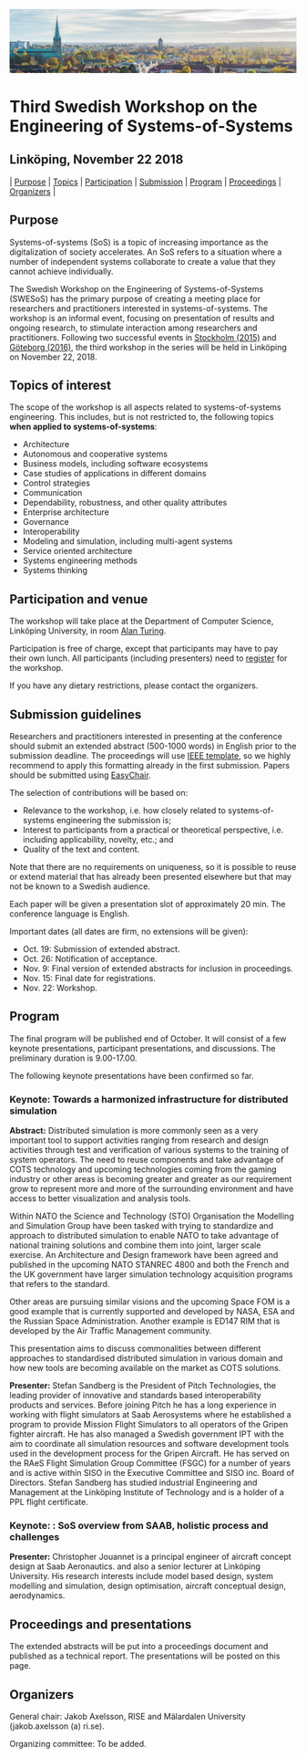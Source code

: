 ![image](Linköping.jpg)

# Third Swedish Workshop on the Engineering of Systems-of-Systems
## Linköping, November 22 2018

| [Purpose](#purpose) | [Topics](#topics-of-interest) | [Participation](#participation-and-venue) | [Submission](#submission-guidelines) | [Program](#program) | [Proceedings](#proceedings) | [Organizers](#organizers) |

## Purpose

Systems-of-systems (SoS) is a topic of increasing importance as the digitalization of society accelerates. An SoS refers to a situation where a number of independent systems collaborate to create a value that they cannot achieve individually. 

The Swedish Workshop on the Engineering of Systems-of-Systems (SWESoS) has the primary purpose of creating a meeting place for researchers and practitioners interested in systems-of-systems. The workshop is an informal event, focusing on presentation of results and ongoing research, to stimulate interaction among researchers and practitioners. Following two successful events in [Stockholm (2015)](https://www.sics.se/events/1st-scandinavian-workshop-on-the-engineering-of-systems-of-systems-swesos-2015) and [Göteborg (2016)](http://swesos2016.github.io/), the third workshop in the series will be held in Linköping on November 22, 2018.

## Topics of interest

The scope of the workshop is all aspects related to systems-of-systems engineering. This includes, but is not restricted to, the following topics **when applied to systems-of-systems**:

- Architecture
- Autonomous and cooperative systems
- Business models, including software ecosystems
- Case studies of applications in different domains
- Control strategies
- Communication
- Dependability, robustness, and other quality attributes
- Enterprise architecture
- Governance
- Interoperability
- Modeling and simulation, including multi-agent systems
- Service oriented architecture
- Systems engineering methods
- Systems thinking


## Participation and venue

The workshop will take place at the Department of Computer Science, Linköping University, in room [Alan Turing](https://www.ida.liu.se/department/location/search.sv.shtml?keyword=alan+turing).

Participation is free of charge, except that participants may have to pay their own lunch. All participants (including presenters) need to [register](https://simplesignup.se/event/138267) for the workshop.

If you have any dietary restrictions, please contact the organizers.

## Submission guidelines

Researchers and practitioners interested in presenting at the conference should submit an extended abstract (500-1000 words) in English prior to the submission deadline. The proceedings will use [IEEE template](https://www.ieee.org/conferences/publishing/templates.html), so we highly recommend to apply this formatting already in the first submission. Papers should be submitted using [EasyChair](https://easychair.org/conferences/?conf=swesos2018).

The selection of contributions will be based on:

- Relevance to the workshop, i.e. how closely related to systems-of-systems engineering the submission is; 
- Interest to participants from a practical or theoretical perspective, i.e. including applicability, novelty, etc.; and 
- Quality of the text and content.

Note that there are no requirements on uniqueness, so it is possible to reuse or extend material that has already been presented elsewhere but that may not be known to a Swedish audience.

Each paper will be given a presentation slot of approximately 20 min. The conference language is English.

Important dates (all dates are firm, no extensions will be given):

- Oct. 19: Submission of extended abstract.
- Oct. 26: Notification of acceptance.
- Nov. 9: Final version of extended abstracts for inclusion in proceedings.
- Nov. 15: Final date for registrations.
- Nov. 22: Workshop.

## Program

The final program will be published end of October. It will consist of a few keynote presentations, participant presentations, and discussions. The preliminary duration is 9.00-17.00.

The following keynote presentations have been confirmed so far.

### Keynote: Towards a harmonized infrastructure for distributed simulation

__Abstract:__ Distributed simulation is more commonly seen as a very important tool to support activities ranging from research and design activities through test and verification of various systems to the training of system operators. 
The need to reuse components and take advantage of COTS technology and upcoming technologies coming from the gaming industry or other areas is becoming greater and greater as our requirement grow to represent more and more of the surrounding environment and have access to better visualization and analysis tools.

Within NATO the Science and Technology (STO) Organisation the Modelling and Simulation Group have been tasked with trying to standardize and approach to distributed simulation to enable NATO to take advantage of national training solutions and combine them into joint, larger scale exercise. An Architecture and Design framework have been agreed and published in the upcoming NATO STANREC 4800 and both the French and the UK government have larger simulation technology acquisition programs that refers to the standard.

Other areas are pursuing similar visions and the upcoming Space FOM is a good example that is currently supported and developed by NASA, ESA and the Russian Space Administration. Another example is ED147 RIM that is developed by the Air Traffic Management community.

This presentation aims to discuss commonalities between different approaches to standardised distributed simulation in various domain and how new tools are becoming available on the market as COTS solutions. 

__Presenter:__ Stefan Sandberg is the President of Pitch Technologies, the leading provider of innovative and standards based interoperability products and services. Before joining Pitch he has a long experience in working with flight simulators at Saab Aerosystems where he established a program to provide Mission Flight Simulators to all operators of the Gripen fighter aircraft. He has also managed a Swedish government IPT with the aim to coordinate all simulation resources and software development tools used in the development process for the Gripen Aircraft. He has served on the RAeS Flight Simulation Group Committee (FSGC) for a number of years and is active within SISO in the Executive Committee and SISO inc. Board of Directors. Stefan Sandberg has studied industrial Engineering and Management at the Linköping Institute of Technology and is a holder of a PPL flight certificate.

### Keynote: : SoS overview from SAAB, holistic process and challenges

__Presenter:__ Christopher Jouannet is a principal engineer of aircraft concept design at Saab Aeronautics. and also a senior lecturer at Linköping University. His research interests include model based design, system modelling and simulation, design optimisation, aircraft conceptual design, aerodynamics.


## Proceedings and presentations

The extended abstracts will be put into a proceedings document and published as a technical report. The presentations will be posted on this page.

## Organizers

General chair: Jakob Axelsson, RISE and Mälardalen University (jakob.axelsson (a) ri.se).

Organizing committee: To be added.
